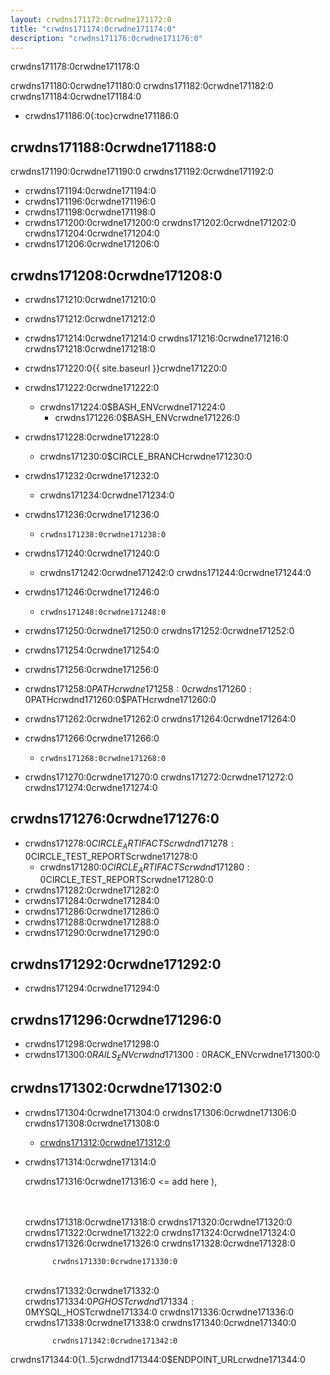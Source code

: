 ```yaml
---
layout: crwdns171172:0crwdne171172:0
title: "crwdns171174:0crwdne171174:0"
description: "crwdns171176:0crwdne171176:0"
---
```



crwdns171178:0crwdne171178:0

crwdns171180:0crwdne171180:0 crwdns171182:0crwdne171182:0 crwdns171184:0crwdne171184:0

- crwdns171186:0{:toc}crwdne171186:0

## crwdns171188:0crwdne171188:0

crwdns171190:0crwdne171190:0 crwdns171192:0crwdne171192:0

- crwdns171194:0crwdne171194:0
- crwdns171196:0crwdne171196:0
- crwdns171198:0crwdne171198:0
- crwdns171200:0crwdne171200:0 crwdns171202:0crwdne171202:0 crwdns171204:0crwdne171204:0
- crwdns171206:0crwdne171206:0

## crwdns171208:0crwdne171208:0

- crwdns171210:0crwdne171210:0
- crwdns171212:0crwdne171212:0
- crwdns171214:0crwdne171214:0 crwdns171216:0crwdne171216:0 crwdns171218:0crwdne171218:0
- crwdns171220:0{{ site.baseurl }}crwdne171220:0
- crwdns171222:0crwdne171222:0
    
    - crwdns171224:0$BASH_ENVcrwdne171224:0 
        - crwdns171226:0$BASH_ENVcrwdne171226:0

- crwdns171228:0crwdne171228:0
    
    - crwdns171230:0$CIRCLE_BRANCHcrwdne171230:0
- crwdns171232:0crwdne171232:0 
    - crwdns171234:0crwdne171234:0
- crwdns171236:0crwdne171236:0 
    - `crwdns171238:0crwdne171238:0`
- crwdns171240:0crwdne171240:0 
    - crwdns171242:0crwdne171242:0 crwdns171244:0crwdne171244:0

- crwdns171246:0crwdne171246:0
    
    - `crwdns171248:0crwdne171248:0`

- crwdns171250:0crwdne171250:0 crwdns171252:0crwdne171252:0

- crwdns171254:0crwdne171254:0
- crwdns171256:0crwdne171256:0
- crwdns171258:0$PATHcrwdne171258:0 crwdns171260:0$PATHcrwdnd171260:0$PATHcrwdne171260:0
- crwdns171262:0crwdne171262:0 crwdns171264:0crwdne171264:0

- crwdns171266:0crwdne171266:0
    
    - `crwdns171268:0crwdne171268:0`
- crwdns171270:0crwdne171270:0 crwdns171272:0crwdne171272:0 crwdns171274:0crwdne171274:0

## crwdns171276:0crwdne171276:0

- crwdns171278:0$CIRCLE_ARTIFACTScrwdnd171278:0$CIRCLE_TEST_REPORTScrwdne171278:0 
    - crwdns171280:0$CIRCLE_ARTIFACTScrwdnd171280:0$CIRCLE_TEST_REPORTScrwdne171280:0
- crwdns171282:0crwdne171282:0
- crwdns171284:0crwdne171284:0
- crwdns171286:0crwdne171286:0
- crwdns171288:0crwdne171288:0
- crwdns171290:0crwdne171290:0

## crwdns171292:0crwdne171292:0

- crwdns171294:0crwdne171294:0

## crwdns171296:0crwdne171296:0

- crwdns171298:0crwdne171298:0
- crwdns171300:0$RAILS_ENVcrwdnd171300:0$RACK_ENVcrwdne171300:0

## crwdns171302:0crwdne171302:0

- crwdns171304:0crwdne171304:0 crwdns171306:0crwdne171306:0 crwdns171308:0crwdne171308:0 
    - [crwdns171312:0crwdne171312:0](crwdns171310:0crwdne171310:0)

- crwdns171314:0crwdne171314:0
    
    crwdns171316:0crwdne171316:0 <= add here ),

    <br /><br />crwdns171318:0crwdne171318:0 crwdns171320:0crwdne171320:0
    crwdns171322:0crwdne171322:0
    crwdns171324:0crwdne171324:0 crwdns171326:0crwdne171326:0 crwdns171328:0crwdne171328:0
    

            crwdns171330:0crwdne171330:0
    

    <br />crwdns171332:0crwdne171332:0
        crwdns171334:0$PGHOSTcrwdnd171334:0$MYSQL_HOSTcrwdne171334:0 crwdns171336:0crwdne171336:0
    crwdns171338:0crwdne171338:0
    crwdns171340:0crwdne171340:0
    

            crwdns171342:0crwdne171342:0
    

crwdns171344:0{1..5}crwdnd171344:0$ENDPOINT_URLcrwdne171344:0